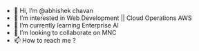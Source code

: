 - 👋 Hi, I’m @abhishek chavan
- 👀 I’m interested in Web Development || Cloud Operations AWS
- 🌱 I’m currently learning Enterprise AI
- 💞️ I’m looking to collaborate on MNC
- 📫 How to reach me ?

<!---
abhishek31102001/abhishek31102001 is a ✨ special ✨ repository because its `README.md` (this file) appears on your GitHub profile.
You can click the Preview link to take a look at your changes.
--->
